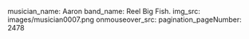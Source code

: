 musician_name: Aaron
band_name: Reel Big Fish.
img_src: images/musician0007.png
onmouseover_src: 
pagination_pageNumber: 2478